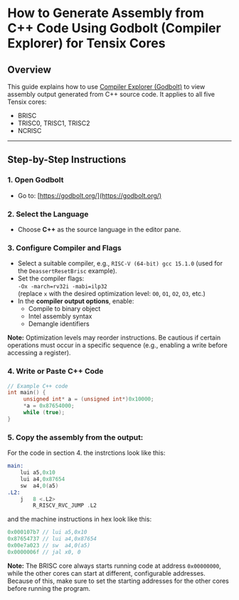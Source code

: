 # How to Generate Assembly from C++ Code Using Godbolt (Compiler Explorer) for Tensix Cores

## Overview

This guide explains how to use [Compiler Explorer (Godbolt)](https://godbolt.org/) to view assembly output generated from C++ source code. It applies to all five Tensix cores:

- BRISC  
- TRISC0, TRISC1, TRISC2  
- NCRISC

---
## Step-by-Step Instructions

### 1. Open Godbolt

- Go to: [https://godbolt.org/](https://godbolt.org/)

### 2. Select the Language

- Choose **C++** as the source language in the editor pane.

### 3. Configure Compiler and Flags

- Select a suitable compiler, e.g., `RISC-V (64-bit) gcc 15.1.0` (used for the `DeassertResetBrisc` example).
- Set the compiler flags:  
  `-Ox -march=rv32i -mabi=ilp32`  
  (replace `x` with the desired optimization level: `O0`, `O1`, `O2`, `O3`, etc.)
- In the **compiler output options**, enable:
  - Compile to binary object  
  - Intel assembly syntax  
  - Demangle identifiers  

**Note:** Optimization levels may reorder instructions. Be cautious if certain operations must occur in a specific sequence (e.g., enabling a write before accessing a register).

### 4. Write or Paste C++ Code

```cpp
// Example C++ code
int main() {
     unsigned int* a = (unsigned int*)0x10000;
     *a = 0x87654000;
     while (true);
}
```

### 5. Copy the assembly from the output:

For the code in section 4. the instrctions look like this:
```asm
main:
    lui	a5,0x10
    lui	a4,0x87654
    sw	a4,0(a5)
.L2:
    j	8 <.L2>
        R_RISCV_RVC_JUMP .L2
```
and the machine instructions in hex look like this:
```cpp
0x000107b7 // lui a5,0x10
0x87654737 // lui a4,0x87654
0x00e7a023 // sw  a4,0(a5)
0x0000006f // jal x0, 0   
```

**Note:** The BRISC core always starts running code at address `0x00000000`, while the other cores can start at different, configurable addresses. Because of this, make sure to set the starting addresses for the other cores before running the program.